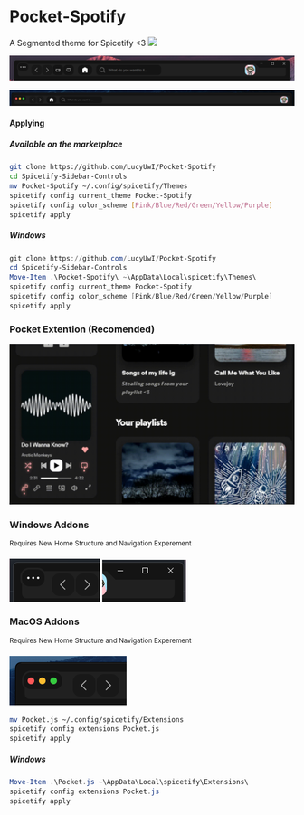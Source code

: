 # Pocket-Spotify
A Segmented theme for Spicetify <3
![](/Preview.gif)

![](/NewTitle.png)

![](/TitleMac.png)

#### Applying
##### Available on the marketplace
```bash
git clone https://github.com/LucyUwI/Pocket-Spotify
cd Spicetify-Sidebar-Controls
mv Pocket-Spotify ~/.config/spicetify/Themes
spicetify config current_theme Pocket-Spotify
spicetify config color_scheme [Pink/Blue/Red/Green/Yellow/Purple]
spicetify apply
```
##### Windows
```powershell
git clone https://github.com/LucyUwI/Pocket-Spotify
cd Spicetify-Sidebar-Controls
Move-Item .\Pocket-Spotify\ ~\AppData\Local\spicetify\Themes\
spicetify config current_theme Pocket-Spotify
spicetify config color_scheme [Pink/Blue/Red/Green/Yellow/Purple]
spicetify apply
```
### Pocket Extention (Recomended)
![](/HoverPreview.gif)
### Windows Addons
<sup>Requires New Home Structure and Navigation Experement</sup>

![](/ThreeDots.png)
![](/WindowsControls.png)
### MacOS Addons 
<sup>Requires New Home Structure and Navigation Experement</sup>

![](/ControlsMac.png)
```bash
mv Pocket.js ~/.config/spicetify/Extensions
spicetify config extensions Pocket.js
spicetify apply
```
##### Windows
```powershell
Move-Item .\Pocket.js ~\AppData\Local\spicetify\Extensions\
spicetify config extensions Pocket.js
spicetify apply
```
